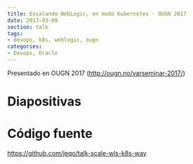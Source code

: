 ```yaml
---
title: Escalando WebLogic, en modo Kubernetes - OUGN 2017
date: 2017-03-09
section: talk
tags:
- devops, k8s, weblogic, ougn
categories:
- Devops, Oracle
---
```


Presentado en OUGN 2017 (http://ougn.no/varseminar-2017/)

<!--more-->

# Diapositivas

<script async class="speakerdeck-embed" data-id="11469ea5680643f898394b4790088747" data-ratio="1.77777777777778" src="//speakerdeck.com/assets/embed.js"></script>

# Código fuente

https://github.com/jeqo/talk-scale-wls-k8s-way
